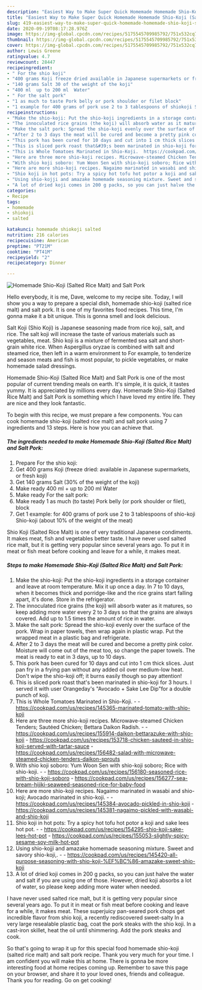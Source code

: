 ```yaml
---
description: "Easiest Way to Make Super Quick Homemade Homemade Shio-Koji (Salted Rice Malt) and Salt Pork"
title: "Easiest Way to Make Super Quick Homemade Homemade Shio-Koji (Salted Rice Malt) and Salt Pork"
slug: 419-easiest-way-to-make-super-quick-homemade-homemade-shio-koji-salted-rice-malt-and-salt-pork
date: 2020-09-19T08:17:28.976Z
image: https://img-global.cpcdn.com/recipes/5175545709985792/751x532cq70/homemade-shio-koji-salted-rice-malt-and-salt-pork-recipe-main-photo.jpg
thumbnail: https://img-global.cpcdn.com/recipes/5175545709985792/751x532cq70/homemade-shio-koji-salted-rice-malt-and-salt-pork-recipe-main-photo.jpg
cover: https://img-global.cpcdn.com/recipes/5175545709985792/751x532cq70/homemade-shio-koji-salted-rice-malt-and-salt-pork-recipe-main-photo.jpg
author: Lewis Greene
ratingvalue: 4.7
reviewcount: 28447
recipeingredient:
- " For the shio koji"
- "400 grams Koji freeze dried available in Japanese supermarkets or fresh koji"
- "140 grams Salt 30 of the weight of the koji"
- "400 ml  up to 200 ml  Water"
- " For the salt pork"
- "1 as much to taste Pork belly or pork shoulder or filet block"
- "1 example for 400 grams of pork use 2 to 3 tablespoons of shiokoji Shiokoji about 10 of the weight of the meat"
recipeinstructions:
- "Make the shio-koji: Put the shio-koji ingredients in a storage container and leave at room temperature. Mix it up once a day. In 7 to 10 days, when it becomes thick and porridge-like and the rice grains start falling apart, it&#39;s done. Store in the refrigerator."
- "The innoculated rice grains (the koji) will absorb water as it matures, so keep adding more water every 2 to 3 days so that the grains are always covered. Add up to 1.5 times the amount of rice in water."
- "Make the salt pork: Spread the shio-koji evenly over the surface of the pork. Wrap in paper towels, then wrap again in plastic wrap. Put the wrapped meat in a plastic bag and refrigerate."
- "After 2 to 3 days the meat will be cured and become a pretty pink color. Moisture will come out of the meat too, so change the paper towels. The meat is ready to eat in 3 days, up to 10 days."
- "This pork has been cured for 10 days and cut into 1 cm thick slices. Just pan fry in a frying pan without any added oil over medium-low heat.  Don&#39;t wipe the shio-koji off; it burns easily though so pay attention!"
- "This is sliced pork roast that&#39;s been marinated in shio-koji for 3 hours. I served it with user Orangeday&#39;s &#34;Avocado + Sake Lee Dip&#34;for a double punch of koji."
- "This is Whole Tomatoes Marinated in Shio-Koji.  https://cookpad.com/us/recipes/145365-marinated-tomato-with-shio-koji"
- "Here are three more shio-koji recipes. Microwave-steamed Chicken Tenders; Sautéed Chicken; Bettara Daikon Radish.  https://cookpad.com/us/recipes/155914-daikon-bettarazuke-with-shio-koji https://cookpad.com/us/recipes/153718-chicken-sauteed-in-shio-koji-served-with-tartar-sauce https://cookpad.com/us/recipes/156482-salad-with-microwave-steamed-chicken-tenders-daikon-sprouts"
- "With shio koji soboro: Yum Woon Sen with shio-koji soboro; Rice with shio-koji.  https://cookpad.com/us/recipes/156180-seasoned-rice-with-shio-koji-soboro https://cookpad.com/us/recipes/156277-sea-bream-hijiki-seaweed-seasoned-rice-for-baby-food"
- "Here are more shio-koji recipes. Nagaimo marinated in wasabi and shio-koji; Avocado marinated in shio-koji.  https://cookpad.com/us/recipes/145384-avocado-pickled-in-shio-koji https://cookpad.com/us/recipes/145381-nagaimo-pickled-with-wasabi-and-shio-koji"
- "Shio koji in hot pots: Try a spicy hot tofu hot potor a koji and sake lees hot pot.  https://cookpad.com/us/recipes/154295-shio-koji-sake-lees-hot-pot https://cookpad.com/us/recipes/155053-slightly-spicy-sesame-soy-milk-hot-pot"
- "Using shio-kojji and amazake homemade seasoning mixture. Sweet and savory shio-koji,.  https://cookpad.com/us/recipes/145420-all-purpose-seasoning-with-shio-koji-%EF%BC%86-amazake-sweet-shio-koji"
- "A lot of dried koji comes in 200 g packs, so you can just halve the water and salt if you are using one of those. However, dried koji absorbs a lot of water, so please keep adding more water when needed."
categories:
- Recipe
tags:
- homemade
- shiokoji
- salted

katakunci: homemade shiokoji salted 
nutrition: 216 calories
recipecuisine: American
preptime: "PT21M"
cooktime: "PT41M"
recipeyield: "2"
recipecategory: Dinner

---
```



![Homemade Shio-Koji (Salted Rice Malt) and Salt Pork](https://img-global.cpcdn.com/recipes/5175545709985792/751x532cq70/homemade-shio-koji-salted-rice-malt-and-salt-pork-recipe-main-photo.jpg)

Hello everybody, it is me, Dave, welcome to my recipe site. Today, I will show you a way to prepare a special dish, homemade shio-koji (salted rice malt) and salt pork. It is one of my favorites food recipes. This time, I'm gonna make it a bit unique. This is gonna smell and look delicious.

Salt Koji (Shio Koji) is Japanese seasoning made from rice koji, salt, and rice. The salt koji will increase the taste of various materials such as vegetables, meat. Shio koji is a mixture of fermented sea salt and short-grain white rice. When Aspergillus oryzae is combined with salt and steamed rice, then left in a warm environment to For example, to tenderize and season meats and fish is most popular, to pickle vegetables, or make homemade salad dressings.

Homemade Shio-Koji (Salted Rice Malt) and Salt Pork is one of the most popular of current trending meals on earth. It's simple, it is quick, it tastes yummy. It is appreciated by millions every day. Homemade Shio-Koji (Salted Rice Malt) and Salt Pork is something which I have loved my entire life. They are nice and they look fantastic.


To begin with this recipe, we must prepare a few components. You can cook homemade shio-koji (salted rice malt) and salt pork using 7 ingredients and 13 steps. Here is how you can achieve that.

<!--inarticleads1-->

##### The ingredients needed to make Homemade Shio-Koji (Salted Rice Malt) and Salt Pork:

1. Prepare  For the shio koji:
1. Get 400 grams Koji (freeze dried: available in Japanese supermarkets, or fresh koji)
1. Get 140 grams Salt (30% of the weight of the koji)
1. Make ready 400 ml + up to 200 ml  Water
1. Make ready  For the salt pork:
1. Make ready 1 as much (to taste) Pork belly (or pork shoulder or filet), block
1. Get 1 example: for 400 grams of pork use 2 to 3 tablespoons of shio-koji Shio-koji (about 10% of the weight of the meat)


Shio Koji (Salted Rice Malt) is one of very traditional Japanese condiments. It makes meat, fish and vegetables better taste. I have never used salted rice malt, but it is getting very popular since several years ago. To put it in meat or fish meat before cooking and leave for a while, it makes meat. 

<!--inarticleads2-->

##### Steps to make Homemade Shio-Koji (Salted Rice Malt) and Salt Pork:

1. Make the shio-koji: Put the shio-koji ingredients in a storage container and leave at room temperature. Mix it up once a day. In 7 to 10 days, when it becomes thick and porridge-like and the rice grains start falling apart, it&#39;s done. Store in the refrigerator.
1. The innoculated rice grains (the koji) will absorb water as it matures, so keep adding more water every 2 to 3 days so that the grains are always covered. Add up to 1.5 times the amount of rice in water.
1. Make the salt pork: Spread the shio-koji evenly over the surface of the pork. Wrap in paper towels, then wrap again in plastic wrap. Put the wrapped meat in a plastic bag and refrigerate.
1. After 2 to 3 days the meat will be cured and become a pretty pink color. Moisture will come out of the meat too, so change the paper towels. The meat is ready to eat in 3 days, up to 10 days.
1. This pork has been cured for 10 days and cut into 1 cm thick slices. Just pan fry in a frying pan without any added oil over medium-low heat.  Don&#39;t wipe the shio-koji off; it burns easily though so pay attention!
1. This is sliced pork roast that&#39;s been marinated in shio-koji for 3 hours. I served it with user Orangeday&#39;s &#34;Avocado + Sake Lee Dip&#34;for a double punch of koji.
1. This is Whole Tomatoes Marinated in Shio-Koji. -  - https://cookpad.com/us/recipes/145365-marinated-tomato-with-shio-koji
1. Here are three more shio-koji recipes. Microwave-steamed Chicken Tenders; Sautéed Chicken; Bettara Daikon Radish. -  - https://cookpad.com/us/recipes/155914-daikon-bettarazuke-with-shio-koji - https://cookpad.com/us/recipes/153718-chicken-sauteed-in-shio-koji-served-with-tartar-sauce - https://cookpad.com/us/recipes/156482-salad-with-microwave-steamed-chicken-tenders-daikon-sprouts
1. With shio koji soboro: Yum Woon Sen with shio-koji soboro; Rice with shio-koji. -  - https://cookpad.com/us/recipes/156180-seasoned-rice-with-shio-koji-soboro - https://cookpad.com/us/recipes/156277-sea-bream-hijiki-seaweed-seasoned-rice-for-baby-food
1. Here are more shio-koji recipes. Nagaimo marinated in wasabi and shio-koji; Avocado marinated in shio-koji. -  - https://cookpad.com/us/recipes/145384-avocado-pickled-in-shio-koji - https://cookpad.com/us/recipes/145381-nagaimo-pickled-with-wasabi-and-shio-koji
1. Shio koji in hot pots: Try a spicy hot tofu hot potor a koji and sake lees hot pot. -  - https://cookpad.com/us/recipes/154295-shio-koji-sake-lees-hot-pot - https://cookpad.com/us/recipes/155053-slightly-spicy-sesame-soy-milk-hot-pot
1. Using shio-kojji and amazake homemade seasoning mixture. Sweet and savory shio-koji,. -  - https://cookpad.com/us/recipes/145420-all-purpose-seasoning-with-shio-koji-%EF%BC%86-amazake-sweet-shio-koji
1. A lot of dried koji comes in 200 g packs, so you can just halve the water and salt if you are using one of those. However, dried koji absorbs a lot of water, so please keep adding more water when needed.


I have never used salted rice malt, but it is getting very popular since several years ago. To put it in meat or fish meat before cooking and leave for a while, it makes meat. These superjuicy pan-seared pork chops get incredible flavor from shio koji, a recently rediscovered sweet-salty In a very large resealable plastic bag, coat the pork steaks with the shio koji. In a cast-iron skillet, heat the oil until shimmering. Add the pork steaks and cook. 

So that's going to wrap it up for this special food homemade shio-koji (salted rice malt) and salt pork recipe. Thank you very much for your time. I am confident you will make this at home. There is gonna be more interesting food at home recipes coming up. Remember to save this page on your browser, and share it to your loved ones, friends and colleague. Thank you for reading. Go on get cooking!
